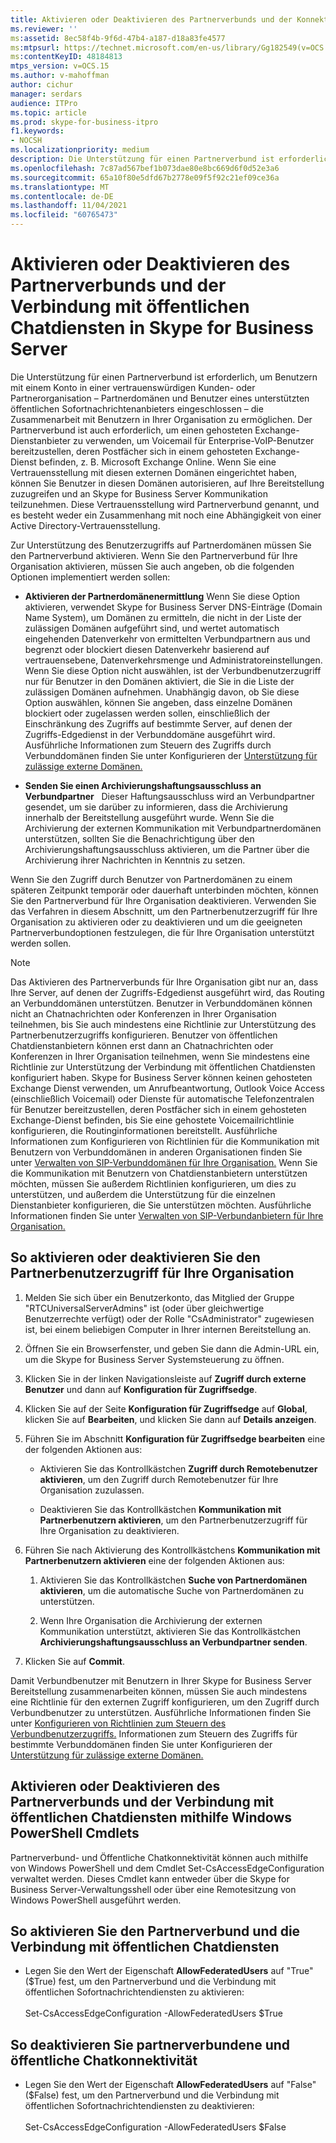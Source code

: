```yaml
---
title: Aktivieren oder Deaktivieren des Partnerverbunds und der Konnektivität mit öffentlichen Chatdiensten
ms.reviewer: ''
ms:assetid: 8ec58f4b-9f6d-47b4-a187-d18a83fe4577
ms:mtpsurl: https://technet.microsoft.com/en-us/library/Gg182549(v=OCS.15)
ms:contentKeyID: 48184813
mtps_version: v=OCS.15
ms.author: v-mahoffman
author: cichur
manager: serdars
audience: ITPro
ms.topic: article
ms.prod: skype-for-business-itpro
f1.keywords:
- NOCSH
ms.localizationpriority: medium
description: Die Unterstützung für einen Partnerverbund ist erforderlich, um Benutzern mit einem Konto in einer vertrauenswürdigen Kunden- oder Partnerorganisation – Partnerdomänen und Benutzer eines unterstützten öffentlichen Sofortnachrichtenanbieters eingeschlossen – die Zusammenarbeit mit Benutzern in Ihrer Organisation zu ermöglichen.
ms.openlocfilehash: 7c87ad567bef1b073dae80e8bc669d6f0d52e3a6
ms.sourcegitcommit: 65a10f80e5dfd67b2778e09f5f92c21ef09ce36a
ms.translationtype: MT
ms.contentlocale: de-DE
ms.lasthandoff: 11/04/2021
ms.locfileid: "60765473"
---
```

# <a name="enable-or-disable-federation-and-public-im-connectivity-in-skype-for-business-server"></a>Aktivieren oder Deaktivieren des Partnerverbunds und der Verbindung mit öffentlichen Chatdiensten in Skype for Business Server

Die Unterstützung für einen Partnerverbund ist erforderlich, um Benutzern mit einem Konto in einer vertrauenswürdigen Kunden- oder Partnerorganisation – Partnerdomänen und Benutzer eines unterstützten öffentlichen Sofortnachrichtenanbieters eingeschlossen – die Zusammenarbeit mit Benutzern in Ihrer Organisation zu ermöglichen. Der Partnerverbund ist auch erforderlich, um einen gehosteten Exchange-Dienstanbieter zu verwenden, um Voicemail für Enterprise-VoIP-Benutzer bereitzustellen, deren Postfächer sich in einem gehosteten Exchange-Dienst befinden, z. B. Microsoft Exchange Online. Wenn Sie eine Vertrauensstellung mit diesen externen Domänen eingerichtet haben, können Sie Benutzer in diesen Domänen autorisieren, auf Ihre Bereitstellung zuzugreifen und an Skype for Business Server Kommunikation teilzunehmen. Diese Vertrauensstellung wird Partnerverbund genannt, und es besteht weder ein Zusammenhang mit noch eine Abhängigkeit von einer Active Directory-Vertrauensstellung.

Zur Unterstützung des Benutzerzugriffs auf Partnerdomänen müssen Sie den Partnerverbund aktivieren. Wenn Sie den Partnerverbund für Ihre Organisation aktivieren, müssen Sie auch angeben, ob die folgenden Optionen implementiert werden sollen:

  - **Aktivieren der Partnerdomänenermittlung**   Wenn Sie diese Option aktivieren, verwendet Skype for Business Server DNS-Einträge (Domain Name System), um Domänen zu ermitteln, die nicht in der Liste der zulässigen Domänen aufgeführt sind, und wertet automatisch eingehenden Datenverkehr von ermittelten Verbundpartnern aus und begrenzt oder blockiert diesen Datenverkehr basierend auf vertrauensebene, Datenverkehrsmenge und Administratoreinstellungen. Wenn Sie diese Option nicht auswählen, ist der Verbundbenutzerzugriff nur für Benutzer in den Domänen aktiviert, die Sie in die Liste der zulässigen Domänen aufnehmen. Unabhängig davon, ob Sie diese Option auswählen, können Sie angeben, dass einzelne Domänen blockiert oder zugelassen werden sollen, einschließlich der Einschränkung des Zugriffs auf bestimmte Server, auf denen der Zugriffs-Edgedienst in der Verbunddomäne ausgeführt wird. Ausführliche Informationen zum Steuern des Zugriffs durch Verbunddomänen finden Sie unter Konfigurieren der [Unterstützung für zulässige externe Domänen.](../sip-domains/manage-sip-federated-domains-for-your-organization.md#configure-support-for-allowed-external-domains-in-skype-for-business-server)

  - **Senden Sie einen Archivierungshaftungsausschluss an Verbundpartner**   Dieser Haftungsausschluss wird an Verbundpartner gesendet, um sie darüber zu informieren, dass die Archivierung innerhalb der Bereitstellung ausgeführt wurde. Wenn Sie die Archivierung der externen Kommunikation mit Verbundpartnerdomänen unterstützen, sollten Sie die Benachrichtigung über den Archivierungshaftungsausschluss aktivieren, um die Partner über die Archivierung ihrer Nachrichten in Kenntnis zu setzen.

Wenn Sie den Zugriff durch Benutzer von Partnerdomänen zu einem späteren Zeitpunkt temporär oder dauerhaft unterbinden möchten, können Sie den Partnerverbund für Ihre Organisation deaktivieren. Verwenden Sie das Verfahren in diesem Abschnitt, um den Partnerbenutzerzugriff für Ihre Organisation zu aktivieren oder zu deaktivieren und um die geeigneten Partnerverbundoptionen festzulegen, die für Ihre Organisation unterstützt werden sollen.

> [!NOTE]  
> Das Aktivieren des Partnerverbunds für Ihre Organisation gibt nur an, dass Ihre Server, auf denen der Zugriffs-Edgedienst ausgeführt wird, das Routing an Verbunddomänen unterstützen. Benutzer in Verbunddomänen können nicht an Chatnachrichten oder Konferenzen in Ihrer Organisation teilnehmen, bis Sie auch mindestens eine Richtlinie zur Unterstützung des Partnerbenutzerzugriffs konfigurieren. Benutzer von öffentlichen Chatdienstanbietern können erst dann an Chatnachrichten oder Konferenzen in Ihrer Organisation teilnehmen, wenn Sie mindestens eine Richtlinie zur Unterstützung der Verbindung mit öffentlichen Chatdiensten konfiguriert haben. Skype for Business Server können keinen gehosteten Exchange Dienst verwenden, um Anrufbeantwortung, Outlook Voice Access (einschließlich Voicemail) oder Dienste für automatische Telefonzentralen für Benutzer bereitzustellen, deren Postfächer sich in einem gehosteten Exchange-Dienst befinden, bis Sie eine gehostete Voicemailrichtlinie konfigurieren, die Routinginformationen bereitstellt. Ausführliche Informationen zum Konfigurieren von Richtlinien für die Kommunikation mit Benutzern von Verbunddomänen in anderen Organisationen finden Sie unter [Verwalten von SIP-Verbunddomänen für Ihre Organisation.](../sip-domains/manage-sip-federated-domains-for-your-organization.md) Wenn Sie die Kommunikation mit Benutzern von Chatdienstanbietern unterstützen möchten, müssen Sie außerdem Richtlinien konfigurieren, um dies zu unterstützen, und außerdem die Unterstützung für die einzelnen Dienstanbieter konfigurieren, die Sie unterstützen möchten. Ausführliche Informationen finden Sie unter [Verwalten von SIP-Verbundanbietern für Ihre Organisation.](../sip-providers/manage-sip-federated-providers-for-your-organization.md)


## <a name="to-enable-or-disable-federated-user-access-for-your-organization"></a>So aktivieren oder deaktivieren Sie den Partnerbenutzerzugriff für Ihre Organisation

1.  Melden Sie sich über ein Benutzerkonto, das Mitglied der Gruppe "RTCUniversalServerAdmins" ist (oder über gleichwertige Benutzerrechte verfügt) oder der Rolle "CsAdministrator" zugewiesen ist, bei einem beliebigen Computer in Ihrer internen Bereitstellung an.

2.  Öffnen Sie ein Browserfenster, und geben Sie dann die Admin-URL ein, um die Skype for Business Server Systemsteuerung zu öffnen. 

3.  Klicken Sie in der linken Navigationsleiste auf **Zugriff durch externe Benutzer** und dann auf **Konfiguration für Zugriffsedge**.

4.  Klicken Sie auf der Seite **Konfiguration für Zugriffsedge** auf **Global**, klicken Sie auf **Bearbeiten**, und klicken Sie dann auf **Details anzeigen**.

5.  Führen Sie im Abschnitt **Konfiguration für Zugriffsedge bearbeiten** eine der folgenden Aktionen aus:
    
      - Aktivieren Sie das Kontrollkästchen **Zugriff durch Remotebenutzer aktivieren**, um den Zugriff durch Remotebenutzer für Ihre Organisation zuzulassen.
    
      - Deaktivieren Sie das Kontrollkästchen **Kommunikation mit Partnerbenutzern aktivieren**, um den Partnerbenutzerzugriff für Ihre Organisation zu deaktivieren.

6.  Führen Sie nach Aktivierung des Kontrollkästchens **Kommunikation mit Partnerbenutzern aktivieren** eine der folgenden Aktionen aus:
    
    1.  Aktivieren Sie das Kontrollkästchen **Suche von Partnerdomänen aktivieren**, um die automatische Suche von Partnerdomänen zu unterstützen.
    
    2.  Wenn Ihre Organisation die Archivierung der externen Kommunikation unterstützt, aktivieren Sie das Kontrollkästchen **Archivierungshaftungsausschluss an Verbundpartner senden**.

7.  Klicken Sie auf **Commit**.

Damit Verbundbenutzer mit Benutzern in Ihrer Skype for Business Server Bereitstellung zusammenarbeiten können, müssen Sie auch mindestens eine Richtlinie für den externen Zugriff konfigurieren, um den Zugriff durch Verbundbenutzer zu unterstützen. Ausführliche Informationen finden Sie unter [Konfigurieren von Richtlinien zum Steuern des Verbundbenutzerzugriffs.](../external-access-policies/configure-policies-to-control-federated-user-access.md) Informationen zum Steuern des Zugriffs für bestimmte Verbunddomänen finden Sie unter Konfigurieren der [Unterstützung für zulässige externe Domänen.](../sip-domains/manage-sip-federated-domains-for-your-organization.md#configure-support-for-allowed-external-domains-in-skype-for-business-server)


## <a name="enabling-or-disabling-federation-and-public-im-connectivity-by-using-windows-powershell-cmdlets"></a>Aktivieren oder Deaktivieren des Partnerverbunds und der Verbindung mit öffentlichen Chatdiensten mithilfe Windows PowerShell Cmdlets

Partnerverbund- und Öffentliche Chatkonnektivität können auch mithilfe von Windows PowerShell und dem Cmdlet Set-CsAccessEdgeConfiguration verwaltet werden. Dieses Cmdlet kann entweder über die Skype for Business Server-Verwaltungsshell oder über eine Remotesitzung von Windows PowerShell ausgeführt werden. 

## <a name="to-enable-federation-and-public-im-connectivity"></a>So aktivieren Sie den Partnerverbund und die Verbindung mit öffentlichen Chatdiensten

  - Legen Sie den Wert der Eigenschaft **AllowFederatedUsers** auf "True" ($True) fest, um den Partnerverbund und die Verbindung mit öffentlichen Sofortnachrichtendiensten zu aktivieren:<br/><br/>Set-CsAccessEdgeConfiguration -AllowFederatedUsers $True



## <a name="to-disable-federation-and-public-im-connectivity"></a>So deaktivieren Sie partnerverbundene und öffentliche Chatkonnektivität

  - Legen Sie den Wert der Eigenschaft **AllowFederatedUsers** auf "False" ($False) fest, um den Partnerverbund und die Verbindung mit öffentlichen Sofortnachrichtendiensten zu deaktivieren:<br/><br/>Set-CsAccessEdgeConfiguration -AllowFederatedUsers $False

